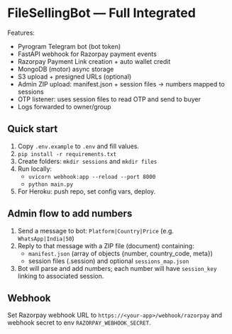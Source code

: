 # FileSellingBot — Full Integrated

Features:
- Pyrogram Telegram bot (bot token)
- FastAPI webhook for Razorpay payment events
- Razorpay Payment Link creation + auto wallet credit
- MongoDB (motor) async storage
- S3 upload + presigned URLs (optional)
- Admin ZIP upload: manifest.json + session files -> numbers mapped to sessions
- OTP listener: uses session files to read OTP and send to buyer
- Logs forwarded to owner/group

## Quick start
1. Copy `.env.example` to `.env` and fill values.
2. `pip install -r requirements.txt`
3. Create folders: `mkdir sessions` and `mkdir files`
4. Run locally:
   - `uvicorn webhook:app --reload --port 8000`
   - `python main.py`
5. For Heroku: push repo, set config vars, deploy.

## Admin flow to add numbers
1. Send a message to bot: `Platform|Country|Price` (e.g. `WhatsApp|India|50`)
2. Reply to that message with a ZIP file (document) containing:
   - `manifest.json` (array of objects {number, country_code, meta})
   - session files (.session) and optional `sessions_map.json`
3. Bot will parse and add numbers; each number will have `session_key` linking to associated session.

## Webhook
Set Razorpay webhook URL to `https://<your-app>/webhook/razorpay` and webhook secret to env `RAZORPAY_WEBHOOK_SECRET`.
